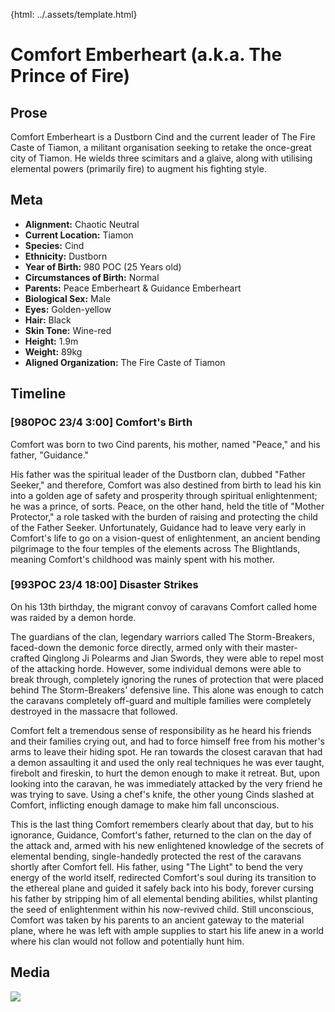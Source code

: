 {html: ../.assets/template.html}

# Comfort Emberheart (a.k.a. The Prince of Fire)

## Prose

Comfort Emberheart is a Dustborn Cind and the current leader of The Fire Caste of Tiamon, a militant organisation seeking to retake the once-great city of Tiamon. He wields three scimitars and a glaive, along with utilising elemental powers (primarily fire) to augment his fighting style.

## Meta

- **Alignment:** Chaotic Neutral
- **Current Location:** Tiamon
- **Species:** Cind
- **Ethnicity:** Dustborn
- **Year of Birth:** 980 POC (25 Years old)
- **Circumstances of Birth:** Normal
- **Parents:** Peace Emberheart & Guidance Emberheart
- **Biological Sex:** Male
- **Eyes:** Golden-yellow
- **Hair:** Black
- **Skin Tone:** Wine-red
- **Height:** 1.9m
- **Weight:** 89kg
- **Aligned Organization:** The Fire Caste of Tiamon

## Timeline

### [980POC 23/4 3:00] Comfort's Birth

Comfort was born to two Cind parents, his mother, named "Peace," and his father, "Guidance."

His father was the spiritual leader of the Dustborn clan, dubbed "Father Seeker," and therefore, Comfort was also destined from birth to lead his kin into a golden age of safety and prosperity through spiritual enlightenment; he was a prince, of sorts. Peace, on the other hand, held the title of "Mother Protector," a role tasked with the burden of raising and protecting the child of the Father Seeker. Unfortunately, Guidance had to leave very early in Comfort's life to go on a vision-quest of enlightenment, an ancient bending pilgrimage to the four temples of the elements across The Blightlands, meaning Comfort's childhood was mainly spent with his mother.

### [993POC 23/4 18:00] Disaster Strikes

On his 13th birthday, the migrant convoy of caravans Comfort called home was raided by a demon horde.

The guardians of the clan, legendary warriors called The Storm-Breakers, faced-down the demonic force directly, armed only with their master-crafted Qinglong Ji Polearms and Jian Swords, they were able to repel most of the attacking horde. However, some individual demons were able to break through, completely ignoring the runes of protection that were placed behind The Storm-Breakers' defensive line. This alone was enough to catch the caravans completely off-guard and multiple families were completely destroyed in the massacre that followed.

Comfort felt a tremendous sense of responsibility as he heard his friends and their families crying out, and had to force himself free from his mother's arms to leave their hiding spot. He ran towards the closest caravan that had a demon assaulting it and used the only real techniques he was ever taught, firebolt and fireskin, to hurt the demon enough to make it retreat. But, upon looking into the caravan, he was immediately attacked by the very friend he was trying to save. Using a chef's knife, the other young Cinds slashed at Comfort, inflicting enough damage to make him fall unconscious.

This is the last thing Comfort remembers clearly about that day, but to his ignorance, Guidance, Comfort's father, returned to the clan on the day of the attack and, armed with his new enlightened knowledge of the secrets of elemental bending, single-handedly protected the rest of the caravans shortly after Comfort fell. His father, using "The Light" to bend the very energy of the world itself, redirected Comfort's soul during its transition to the ethereal plane and guided it safely back into his body, forever cursing his father by stripping him of all elemental bending abilities, whilst planting the seed of enlightenment within his now-revived child. Still unconscious, Comfort was taken by his parents to an ancient gateway to the material plane, where he was left with ample supplies to start his life anew in a world where his clan would not follow and potentially hunt him.

## Media

<img class="smallimg" src="/.assets/comfort-sara.jpg" />
